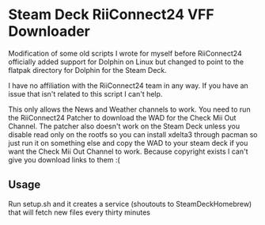 # Steam Deck RiiConnect24 VFF Downloader
Modification of some old scripts I wrote for myself before RiiConnect24 officially added support for Dolphin on Linux but changed to point to the flatpak directory for Dolphin for the Steam Deck.

I have no affiliation with the RiiConnect24 team in any way. If you have an issue that isn't related to this script I can't help.

This only allows the News and Weather channels to work. You need to run the RiiConnect24 Patcher to download the WAD for the Check Mii Out Channel. The patcher also doesn't work on the Steam Deck unless you disable read only on the rootfs so you can install xdelta3 through pacman so just run it on something else and copy the WAD to your steam deck if you want the Check Mii Out Channel to work. Because copyright exists I can't give you download links to them :(

## Usage

Run setup.sh and it creates a service (shoutouts to SteamDeckHomebrew) that will fetch new files every thirty minutes
